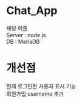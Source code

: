 # Chat_App   
채팅 어플   
Server : node.js   
DB : MariaDB

# 개선점   
     
현재 로그인된 사용자 표시 기능   
회원가입 username 추가
